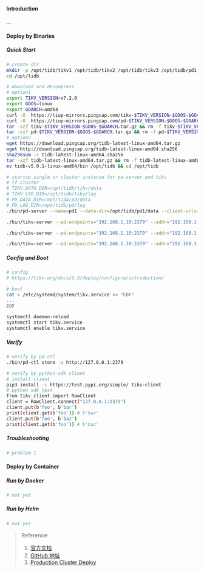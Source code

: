 #### Introduction
...


#### Deploy by Binaries
##### Quick Start
```bash
# create dir
mkdir -p /opt/tidb/tikv1 /opt/tidb/tikv2 /opt/tidb/tikv3 /opt/tidb/pd1
cd /opt/tidb

# download and decompress
# option1
export TIKV_VERSION=v7.2.0
export GOOS=linux
export GOARCH=amd64
curl -O  https://tiup-mirrors.pingcap.com/tikv-$TIKV_VERSION-$GOOS-$GOARCH.tar.gz
curl -O  https://tiup-mirrors.pingcap.com/pd-$TIKV_VERSION-$GOOS-$GOARCH.tar.gz
tar -xzf tikv-$TIKV_VERSION-$GOOS-$GOARCH.tar.gz && rm -f tikv-$TIKV_VERSION-$GOOS-$GOARCH.tar.gz
tar -xzf pd-$TIKV_VERSION-$GOOS-$GOARCH.tar.gz && rm -f pd-$TIKV_VERSION-$GOOS-$GOARCH.tar.gz
# option2
wget https://download.pingcap.org/tidb-latest-linux-amd64.tar.gz
wget http://download.pingcap.org/tidb-latest-linux-amd64.sha256
sha256sum -c tidb-latest-linux-amd64.sha256
tar -xzf tidb-latest-linux-amd64.tar.gz && rm -f tidb-latest-linux-amd64.tar.gz tidb-latest-linux-amd64.sha256
mv tidb-v5.0.1-linux-amd64/bin /opt/tidb && cd /opt/tidb

# startup single or cluster instance for pd-server and tikv
# if cluster
# TIKV_DATA_DIR=/opt/tidb/tikv/data
# TIKV_LOG_DIR=/opt/tidb/tikv/log
# PD_DATA_DIR=/opt/tidb/pd/data
# PD_LOG_DIR=/opt/tidb/pd/log
./bin/pd-server --name=pd1 --data-dir=/opt/tidb/pd1/data --client-urls="http://192.168.1.10:2379" --peer-urls="http://192.168.1.10:2380" --initial-cluster="pd1=http://192.168.1.10:2380" --log-file=/opt/tidb/pd1/log/pd.log

./bin/tikv-server --pd-endpoints="192.168.1.10:2379" --addr="192.168.1.11:20160" --data-dir=/opt/tidb/tikv1/data --log-file=/opt/tidb/tikv1/log/tikv.log

./bin/tikv-server --pd-endpoints="192.168.1.10:2379" --addr="192.168.1.12:20160" --data-dir=/opt/tidb/tikv2/data --log-file=/opt/tidb/tikv2/log/tikv.log

./bin/tikv-server --pd-endpoints="192.168.1.10:2379" --addr="192.168.1.13:20160" --data-dir=/opt/tidb/tikv3/data --log-file=/opt/tidb/tikv3/log/tikv.log
```

##### Config and Boot
```bash
# config
# https://tikv.org/docs/6.5/deploy/configure/introduction/

# boot 
cat > /etc/systemd/system/tikv.service << "EOF"
...
EOF

systemctl daemon-reload
systemctl start tikv.service
systemctl enable tikv.service
```

##### Verify
```bash
# verify by pd-ctl
./bin/pd-ctl store -u http://127.0.0.1:2379

# verify by python-sdk client
# install client
pip3 install -i https://test.pypi.org/simple/ tikv-client
# python sdk test
from tikv_client import RawClient
client = RawClient.connect("127.0.0.1:2379")
client.put(b'foo', b'bar')
print(client.get(b'foo')) # b'bar'
client.put(b'foo', b'baz')
print(client.get(b'foo')) # b'baz'
```

##### Troubleshooting
```bash
# problem 1

```


#### Deploy by Container
##### Run by Docker
```bash
# not yet
```

##### Run by Helm
```bash
# not yet
```


> Reference:
> 1. [官方文档](https://tikv.org/docs/6.5/concepts/overview/)
> 2. [GitHub 地址](https://github.com/tikv/tikv)
> 3. [Production Cluster Deploy](https://tikv.org/docs/6.5/deploy/install/production/)